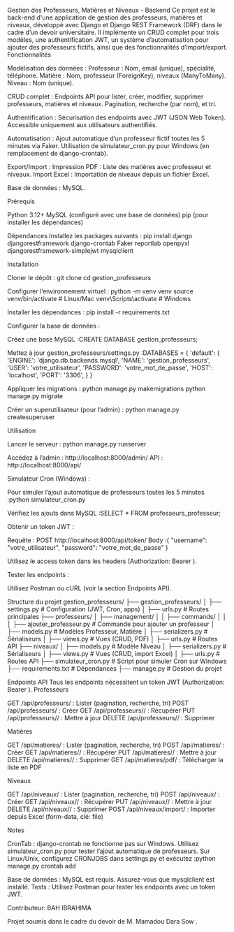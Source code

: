 Gestion des Professeurs, Matières et Niveaux - Backend
Ce projet est le back-end d'une application de gestion des professeurs, matières et niveaux, développé avec Django et Django REST Framework (DRF) dans le cadre d’un devoir universitaire. Il implémente un CRUD complet pour trois modèles, une authentification JWT, un système d’automatisation pour ajouter des professeurs fictifs, ainsi que des fonctionnalités d’import/export.
Fonctionnalités

Modélisation des données :
Professeur : Nom, email (unique), spécialité, téléphone.
Matière : Nom, professeur (ForeignKey), niveaux (ManyToMany).
Niveau : Nom (unique).


CRUD complet :
Endpoints API pour lister, créer, modifier, supprimer professeurs, matières et niveaux.
Pagination, recherche (par nom), et tri.


Authentification :
Sécurisation des endpoints avec JWT (JSON Web Token).
Accessible uniquement aux utilisateurs authentifiés.


Automatisation :
Ajout automatique d’un professeur fictif toutes les 5 minutes via Faker.
Utilisation de simulateur_cron.py pour Windows (en remplacement de django-crontab).


Export/Import :
Impression PDF : Liste des matières avec professeur et niveaux.
Import Excel : Importation de niveaux depuis un fichier Excel.


Base de données : MySQL.

Prérequis

Python 3.12+
MySQL (configuré avec une base de données)
pip (pour installer les dépendances)

Dépendances
Installez les packages suivants :
pip install django djangorestframework django-crontab Faker reportlab openpyxl djangorestframework-simplejwt mysqlclient

Installation

Cloner le dépôt :
git clone
cd gestion_professeurs


Configurer l’environnement virtuel :
python -m venv venv
source venv/bin/activate  # Linux/Mac
venv\Scripts\activate  # Windows


Installer les dépendances :
pip install -r requirements.txt


Configurer la base de données :

Créez une base MySQL :CREATE DATABASE gestion_professeurs;


Mettez à jour gestion_professeurs/settings.py :DATABASES = {
    'default': {
        'ENGINE': 'django.db.backends.mysql',
        'NAME': 'gestion_professeurs',
        'USER': 'votre_utilisateur',
        'PASSWORD': 'votre_mot_de_passe',
        'HOST': 'localhost',
        'PORT': '3306',
    }
}




Appliquer les migrations :
python manage.py makemigrations
python manage.py migrate


Créer un superutilisateur (pour l’admin) :
python manage.py createsuperuser



Utilisation

Lancer le serveur :
python manage.py runserver


Accédez à l’admin : http://localhost:8000/admin/
API : http://localhost:8000/api/


Simulateur Cron (Windows) :

Pour simuler l’ajout automatique de professeurs toutes les 5 minutes :python simulateur_cron.py


Vérifiez les ajouts dans MySQL :SELECT * FROM professeurs_professeur;




Obtenir un token JWT :

Requête : POST http://localhost:8000/api/token/
Body :{
    "username": "votre_utilisateur",
    "password": "votre_mot_de_passe"
}


Utilisez le access token dans les headers (Authorization: Bearer <token>).


Tester les endpoints :

Utilisez Postman ou cURL (voir la section Endpoints API).



Structure du projet
gestion_professeurs/
├── gestion_professeurs/
│   ├── settings.py        # Configuration (JWT, Cron, apps)
│   ├── urls.py            # Routes principales
├── professeurs/
│   ├── management/
│   │   ├── commands/
│   │   │   ├── ajouter_professeur.py  # Commande pour ajouter un professeur
│   ├── models.py          # Modèles Professeur, Matière
│   ├── serializers.py     # Sérialiseurs
│   ├── views.py           # Vues (CRUD, PDF)
│   ├── urls.py            # Routes API
├── niveaux/
│   ├── models.py          # Modèle Niveau
│   ├── serializers.py     # Sérialiseurs
│   ├── views.py           # Vues (CRUD, import Excel)
│   ├── urls.py            # Routes API
├── simulateur_cron.py     # Script pour simuler Cron sur Windows
├── requirements.txt       # Dépendances
├── manage.py              # Gestion du projet

Endpoints API
Tous les endpoints nécessitent un token JWT (Authorization: Bearer <token>).
Professeurs

GET /api/professeurs/ : Lister (pagination, recherche, tri)
POST /api/professeurs/ : Créer
GET /api/professeurs/<id>/ : Récupérer
PUT /api/professeurs/<id>/ : Mettre à jour
DELETE /api/professeurs/<id>/ : Supprimer

Matières

GET /api/matieres/ : Lister (pagination, recherche, tri)
POST /api/matieres/ : Créer
GET /api/matieres/<id>/ : Récupérer
PUT /api/matieres/<id>/ : Mettre à jour
DELETE /api/matieres/<id>/ : Supprimer
GET /api/matieres/pdf/ : Télécharger la liste en PDF

Niveaux

GET /api/niveaux/ : Lister (pagination, recherche, tri)
POST /api/niveaux/ : Créer
GET /api/niveaux/<id>/ : Récupérer
PUT /api/niveaux/<id>/ : Mettre à jour
DELETE /api/niveaux/<id>/ : Supprimer
POST /api/niveaux/import/ : Importer depuis Excel (form-data, clé: file)

Notes

CronTab : django-crontab ne fonctionne pas sur Windows. Utilisez simulateur_cron.py pour tester l’ajout automatique de professeurs. Sur Linux/Unix, configurez CRONJOBS dans settings.py et exécutez :python manage.py crontab add


Base de données : MySQL est requis. Assurez-vous que mysqlclient est installé.
Tests : Utilisez Postman pour tester les endpoints avec un token JWT.

Contributeur: BAH IBRAHIMA <Mamba>


Projet soumis dans le cadre du devoir de M. Mamadou Dara Sow
.
